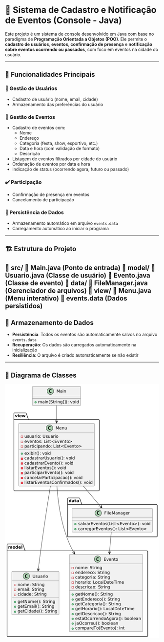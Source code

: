 # 🎉 Sistema de Cadastro e Notificação de Eventos (Console - Java)

Este projeto é um sistema de console desenvolvido em Java com base no paradigma de **Programação Orientada a Objetos (POO)**. Ele permite o **cadastro de usuários**, **eventos**, **confirmação de presença** e **notificação sobre eventos ocorrendo ou passados**, com foco em eventos na cidade do usuário.

---

## 📌 Funcionalidades Principais

### 👤 Gestão de Usuários
- Cadastro de usuário (nome, email, cidade)
- Armazenamento das preferências do usuário

### 🎪 Gestão de Eventos
- Cadastro de eventos com:
  - Nome
  - Endereço
  - Categoria (festa, show, esportivo, etc.)
  - Data e hora (com validação de formato)
  - Descrição
- Listagem de eventos filtrados por cidade do usuário
- Ordenação de eventos por data e hora
- Indicação de status (ocorrendo agora, futuro ou passado)

### ✔️ Participação
- Confirmação de presença em eventos
- Cancelamento de participação

### 💾 Persistência de Dados
- Armazenamento automático em arquivo `events.data`
- Carregamento automático ao iniciar o programa

---

## 🏗️ Estrutura do Projeto
📁 src/
📄 Main.java (Ponto de entrada)
📁 model/
📄 Usuario.java (Classe de usuário)
📄 Evento.java (Classe de evento)
📁 data/
📄 FileManager.java (Gerenciador de arquivos)
📁 view/
📄 Menu.java (Menu interativo)
📄 events.data (Dados persistidos)
---

## 💾 Armazenamento de Dados

- **Persistência**: Todos os eventos são automaticamente salvos no arquivo `events.data`
- **Recuperação**: Os dados são carregados automaticamente na inicialização
- **Resiliência**: O arquivo é criado automaticamente se não existir

---

## 📐 Diagrama de Classes

![alt text](Diagramas/D1.png)